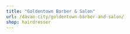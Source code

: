 ```yaml
---
title: "Goldentown Barber & Salon"
url: /davao-city/goldentown-barber-and-salon/
shop: hairdresser
---
```

